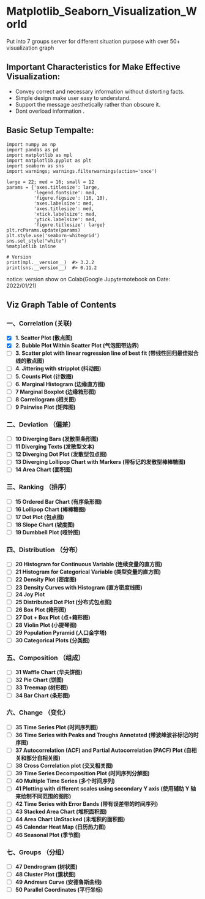 <!--
 * @Author: BDFD
 * @Date: 2022-01-21 13:17:17
 * @LastEditTime: 2022-01-22 21:14:30
 * @LastEditors: BDFD
 * @Description:
 * @FilePath: \00Matplotlib_Seaborn_Visualization_World\README.md
-->

# Matplotlib_Seaborn_Visualization_World

Put into 7 groups server for different situation purpose with over 50+ visualization graph

## Important Characteristics for Make Effective Visualization:

- Convey correct and necessary information without distorting facts.
- Simple design make user easy to understand.
- Support the message aesthetically rather than obscure it.
- Dont overload information .

## Basic Setup Tempalte:

```
import numpy as np
import pandas as pd
import matplotlib as mpl
import matplotlib.pyplot as plt
import seaborn as sns
import warnings; warnings.filterwarnings(action='once')

large = 22; med = 16; small = 12
params = {'axes.titlesize': large,
          'legend.fontsize': med,
          'figure.figsize': (16, 10),
          'axes.labelsize': med,
          'axes.titlesize': med,
          'xtick.labelsize': med,
          'ytick.labelsize': med,
          'figure.titlesize': large}
plt.rcParams.update(params)
plt.style.use('seaborn-whitegrid')
sns.set_style("white")
%matplotlib inline

# Version
print(mpl.__version__)  #> 3.2.2
print(sns.__version__)  #> 0.11.2
```

notice: version show on Colab(Google Jupyternotebook on Date: 2022/01/21)

## Viz Graph Table of Contents

### 一、Correlation (关联)

- [x] **1. Scatter Plot (散点图)**
- [x] **2. Bubble Plot Within Scatter Plot (气泡图带边界)**
- [ ] **3. Scatter plot with linear regression line of best fit (带线性回归最佳拟合线的散点图)**
- [ ] **4. Jittering with stripplot (抖动图)**
- [ ] **5. Counts Plot (计数图)**
- [ ] **6. Marginal Histogram (边缘直方图)**
- [ ] **7 Marginal Boxplot (边缘箱形图)**
- [ ] **8 Correllogram (相关图)**
- [ ] **9 Pairwise Plot (矩阵图)**

### 二、Deviation （偏差）

- [ ] **10 Diverging Bars (发散型条形图)**
- [ ] **11 Diverging Texts (发散型文本)**
- [ ] **12 Diverging Dot Plot (发散型包点图)**
- [ ] **13 Diverging Lollipop Chart with Markers (带标记的发散型棒棒糖图)**
- [ ] **14 Area Chart (面积图)**

### 三、Ranking （排序）

- [ ] **15 Ordered Bar Chart (有序条形图)**
- [ ] **16 Lollipop Chart (棒棒糖图)**
- [ ] **17 Dot Plot (包点图)**
- [ ] **18 Slope Chart (坡度图)**
- [ ] **19 Dumbbell Plot (哑铃图)**

### 四、Distribution （分布）

- [ ] **20 Histogram for Continuous Variable (连续变量的直方图)**
- [ ] **21 Histogram for Categorical Variable (类型变量的直方图)**
- [ ] **22 Density Plot (密度图)**
- [ ] **23 Density Curves with Histogram (直方密度线图)**
- [ ] **24 Joy Plot**
- [ ] **25 Distributed Dot Plot (分布式包点图)**
- [ ] **26 Box Plot (箱形图)**
- [ ] **27 Dot + Box Plot (点+箱形图)**
- [ ] **28 Violin Plot (小提琴图)**
- [ ] **29 Population Pyramid (人口金字塔)**
- [ ] **30 Categorical Plots (分类图)**

### 五、Composition （组成）

- [ ] **31 Waffle Chart (华夫饼图)**
- [ ] **32 Pie Chart (饼图)**
- [ ] **33 Treemap (树形图)**
- [ ] **34 Bar Chart (条形图)**

### 六、Change （变化）

- [ ] **35 Time Series Plot (时间序列图)**
- [ ] **36 Time Series with Peaks and Troughs Annotated (带波峰波谷标记的时序图)**
- [ ] **37 Autocorrelation (ACF) and Partial Autocorrelation (PACF) Plot (自相关和部分自相关图)**
- [ ] **38 Cross Correlation plot (交叉相关图)**
- [ ] **39 Time Series Decomposition Plot (时间序列分解图)**
- [ ] **40 Multiple Time Series (多个时间序列)**
- [ ] **41 Plotting with different scales using secondary Y axis (使用辅助 Y 轴来绘制不同范围的图形)**
- [ ] **42 Time Series with Error Bands (带有误差带的时间序列)**
- [ ] **43 Stacked Area Chart (堆积面积图)**
- [ ] **44 Area Chart UnStacked (未堆积的面积图)**
- [ ] **45 Calendar Heat Map (日历热力图)**
- [ ] **46 Seasonal Plot (季节图)**

### 七、Groups （分组）

- [ ] **47 Dendrogram (树状图)**
- [ ] **48 Cluster Plot (簇状图)**
- [ ] **49 Andrews Curve (安德鲁斯曲线)**
- [ ] **50 Parallel Coordinates (平行坐标)**
